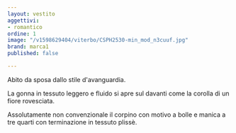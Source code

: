 ```yaml
---
layout: vestito
aggettivi:
- romantico
ordine: 1
image: "/v1598629404/viterbo/CSPH2530-min_mod_n3cuuf.jpg"
brand: marca1
published: false

---
```

Abito da sposa dallo stile d'avanguardia.

La gonna in tessuto leggero e fluido si apre sul davanti come la corolla di un fiore rovesciata.

Assolutamente non convenzionale il corpino con motivo a bolle e manica a tre quarti con terminazione in tessuto plissè.